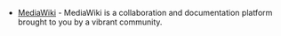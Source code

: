 * [MediaWiki](https://www.mediawiki.org/wiki/MediaWiki) - MediaWiki is a collaboration and documentation platform brought to you by a vibrant community.
